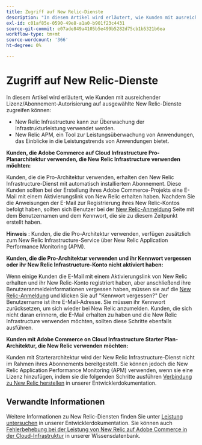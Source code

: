 ```yaml
---
title: Zugriff auf New Relic-Dienste
description: "In diesem Artikel wird erläutert, wie Kunden mit ausreichender Lizenz/Abonnement-Autorisierung auf ausgewählte New Relic-Dienste zugreifen können:"
exl-id: c01af85e-0590-49e8-a1a0-b901f23c4431
source-git-commit: e07ade849a4105b5e499b5282d75cb1b5321b6ea
workflow-type: tm+mt
source-wordcount: '366'
ht-degree: 0%

---
```


# Zugriff auf New Relic-Dienste

In diesem Artikel wird erläutert, wie Kunden mit ausreichender Lizenz/Abonnement-Autorisierung auf ausgewählte New Relic-Dienste zugreifen können:

* New Relic Infrastructure kann zur Überwachung der Infrastrukturleistung verwendet werden.
* New Relic APM, ein Tool zur Leistungsüberwachung von Anwendungen, das Einblicke in die Leistungstrends von Anwendungen bietet.

**Kunden, die Adobe Commerce auf Cloud Infrastructure Pro-Planarchitektur verwenden, die New Relic Infrastructure verwenden möchten:**

Kunden, die die Pro-Architektur verwenden, erhalten den New Relic Infrastructure-Dienst mit automatisch installiertem Abonnement. Diese Kunden sollten bei der Erstellung ihres Adobe Commerce-Projekts eine E-Mail mit einem Aktivierungslink von New Relic erhalten haben. Nachdem Sie die Anweisungen der E-Mail zur Registrierung ihres New Relic-Kontos befolgt haben, sollten sich Benutzer bei der [New Relic-Anmeldung](https://login.newrelic.com/login) Seite mit dem Benutzernamen und dem Kennwort, die sie zu diesem Zeitpunkt erstellt haben.

**Hinweis** : Kunden, die die Pro-Architektur verwenden, verfügen zusätzlich zum New Relic Infrastructure-Service über New Relic Application Performance Monitoring (APM).

**Kunden, die die Pro-Architektur verwenden und ihr Kennwort vergessen oder ihr New Relic Infrastructure-Konto nicht aktiviert haben:**

Wenn einige Kunden die E-Mail mit einem Aktivierungslink von New Relic erhalten und ihr New Relic-Konto registriert haben, aber anschließend ihre Benutzeranmeldeinformationen vergessen haben, müssen sie auf die [New Relic-Anmeldung](https://login.newrelic.com/login) und klicken Sie auf &quot;Kennwort vergessen?&quot; Der Benutzername ist ihre E-Mail-Adresse. Sie müssen ihr Kennwort zurücksetzen, um sich wieder bei New Relic anzumelden. Kunden, die sich nicht daran erinnern, die E-Mail erhalten zu haben und die New Relic Infrastructure verwenden möchten, sollten diese Schritte ebenfalls ausführen.

**Kunden mit Adobe Commerce on Cloud Infrastructure Starter Plan-Architektur, die New Relic verwenden möchten:**

Kunden mit Starterarchitektur wird der New Relic Infrastructure-Dienst nicht im Rahmen ihres Abonnements bereitgestellt. Sie können jedoch die New Relic Application Performance Monitoring (APM) verwenden, wenn sie eine Lizenz hinzufügen, indem sie die folgenden Schritte ausführen [Verbindung zu New Relic herstellen](https://devdocs.magento.com/cloud/project/new-relic.html#connect-to-new-relic) in unserer Entwicklerdokumentation.

## Verwandte Informationen

Weitere Informationen zu New Relic-Diensten finden Sie unter [Leistung untersuchen](https://devdocs.magento.com/cloud/project/new-relic.html#investigate-performance) in unserer Entwicklerdokumentation. Sie können auch [Fehlerbehebung bei der Leistung von New Relic auf Adobe Commerce in der Cloud-Infrastruktur](/help/troubleshooting/miscellaneous/troubleshoot-performance-using-new-relic-on-magento-commerce.md) in unserer Wissensdatenbank.
